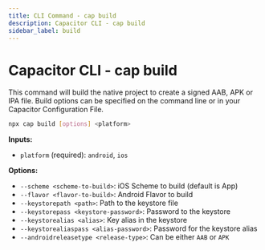 ```yaml
---
title: CLI Command - cap build
description: Capacitor CLI - cap build
sidebar_label: build
---
```


# Capacitor CLI - cap build

This command will build the native project to create a signed AAB, APK or IPA file. Build options can be specified on the command line or in your Capacitor Configuration File.

```bash
npx cap build [options] <platform>
```

<strong>Inputs:</strong>

- `platform` (required): `android`, `ios`

<strong>Options:</strong>

- `--scheme <scheme-to-build>`: iOS Scheme to build (default is App)
- `--flavor <flavor-to-build>`: Android Flavor to build
- `--keystorepath <path>`: Path to the keystore file
- `--keystorepass <keystore-password>`: Password to the keystore
- `--keystorealias <alias>`: Key alias in the keystore
- `--keystorealiaspass <alias-password>`: Password for the keystore alias
- `--androidreleasetype <release-type>`: Can be either `AAB` or `APK`
